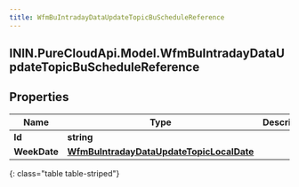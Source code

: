 ```yaml
---
title: WfmBuIntradayDataUpdateTopicBuScheduleReference
---
```

## ININ.PureCloudApi.Model.WfmBuIntradayDataUpdateTopicBuScheduleReference

## Properties

|Name | Type | Description | Notes|
|------------ | ------------- | ------------- | -------------|
| **Id** | **string** |  | [optional] |
| **WeekDate** | [**WfmBuIntradayDataUpdateTopicLocalDate**](WfmBuIntradayDataUpdateTopicLocalDate.html) |  | [optional] |
{: class="table table-striped"}


